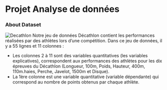 # Projet Analyse de données

### About Dataset
![Decathlon](https://user-images.githubusercontent.com/93741954/182478720-aea202d1-a56d-4f05-b787-b15a782fc1fc.jpg)
Notre jeu de données Décathlon contient les performances réalisées par des athlètes 
lors d’une compétition.
Dans ce jeu de données, il y a 55 lignes et 11 colonnes :
- Les colonnes 2 à 11 sont des variables quantitatives (les variables explicatives), 
correspondent aux performances des athlètes pour les dix épreuves du Décathlon 
(Longueur, 100m, Poids, Hauteur, 400m, 110m.haies, Perche, Javelot, 1500m et 
Disque).
- La 1ère colonne est une variable quantitative (variable dépendante) qui correspond 
au nombre de points obtenus par chaque athlète.

